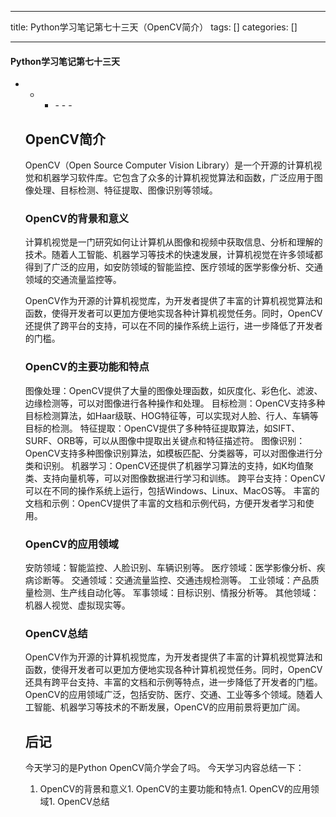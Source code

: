 
--- 
title:  Python学习笔记第七十三天（OpenCV简介） 
tags: []
categories: [] 

---


#### Python学习笔记第七十三天
- - <ul><li>- - - 


## OpenCV简介

OpenCV（Open Source Computer Vision Library）是一个开源的计算机视觉和机器学习软件库。它包含了众多的计算机视觉算法和函数，广泛应用于图像处理、目标检测、特征提取、图像识别等领域。

### OpenCV的背景和意义

计算机视觉是一门研究如何让计算机从图像和视频中获取信息、分析和理解的技术。随着人工智能、机器学习等技术的快速发展，计算机视觉在许多领域都得到了广泛的应用，如安防领域的智能监控、医疗领域的医学影像分析、交通领域的交通流量监控等。

OpenCV作为开源的计算机视觉库，为开发者提供了丰富的计算机视觉算法和函数，使得开发者可以更加方便地实现各种计算机视觉任务。同时，OpenCV还提供了跨平台的支持，可以在不同的操作系统上运行，进一步降低了开发者的门槛。

### OpenCV的主要功能和特点

图像处理：OpenCV提供了大量的图像处理函数，如灰度化、彩色化、滤波、边缘检测等，可以对图像进行各种操作和处理。 目标检测：OpenCV支持多种目标检测算法，如Haar级联、HOG特征等，可以实现对人脸、行人、车辆等目标的检测。 特征提取：OpenCV提供了多种特征提取算法，如SIFT、SURF、ORB等，可以从图像中提取出关键点和特征描述符。 图像识别：OpenCV支持多种图像识别算法，如模板匹配、分类器等，可以对图像进行分类和识别。 机器学习：OpenCV还提供了机器学习算法的支持，如K均值聚类、支持向量机等，可以对图像数据进行学习和训练。 跨平台支持：OpenCV可以在不同的操作系统上运行，包括Windows、Linux、MacOS等。 丰富的文档和示例：OpenCV提供了丰富的文档和示例代码，方便开发者学习和使用。

### OpenCV的应用领域

安防领域：智能监控、人脸识别、车辆识别等。 医疗领域：医学影像分析、疾病诊断等。 交通领域：交通流量监控、交通违规检测等。 工业领域：产品质量检测、生产线自动化等。 军事领域：目标识别、情报分析等。 其他领域：机器人视觉、虚拟现实等。

### OpenCV总结

OpenCV作为开源的计算机视觉库，为开发者提供了丰富的计算机视觉算法和函数，使得开发者可以更加方便地实现各种计算机视觉任务。同时，OpenCV还具有跨平台支持、丰富的文档和示例等特点，进一步降低了开发者的门槛。OpenCV的应用领域广泛，包括安防、医疗、交通、工业等多个领域。随着人工智能、机器学习等技术的不断发展，OpenCV的应用前景将更加广阔。

## 后记

今天学习的是Python OpenCV简介学会了吗。 今天学习内容总结一下：
1. OpenCV的背景和意义1. OpenCV的主要功能和特点1. OpenCV的应用领域1. OpenCV总结
